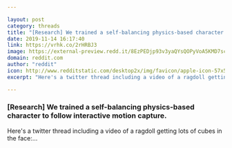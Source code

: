 ```yaml
---

layout: post
category: threads
title: "[Research] We trained a self-balancing physics-based character to follow interactive motion capture."
date: 2019-11-14 16:17:40
link: https://vrhk.co/2rHRBJ3
image: https://external-preview.redd.it/8EzPEDjp93v3yaQYsQOPyVoA5KMD7scVABgCWgcz4IM.jpg?width=140&height=73.2984293194&auto=webp&s=26c0c791ae741fe30ddce3ce5272c7c3fa97f4fc
domain: reddit.com
author: "reddit"
icon: http://www.redditstatic.com/desktop2x/img/favicon/apple-icon-57x57.png
excerpt: "Here's a twitter thread including a video of a ragdoll getting lots of cubes in the face:..."

---
```


### [Research] We trained a self-balancing physics-based character to follow interactive motion capture.

Here's a twitter thread including a video of a ragdoll getting lots of cubes in the face:...